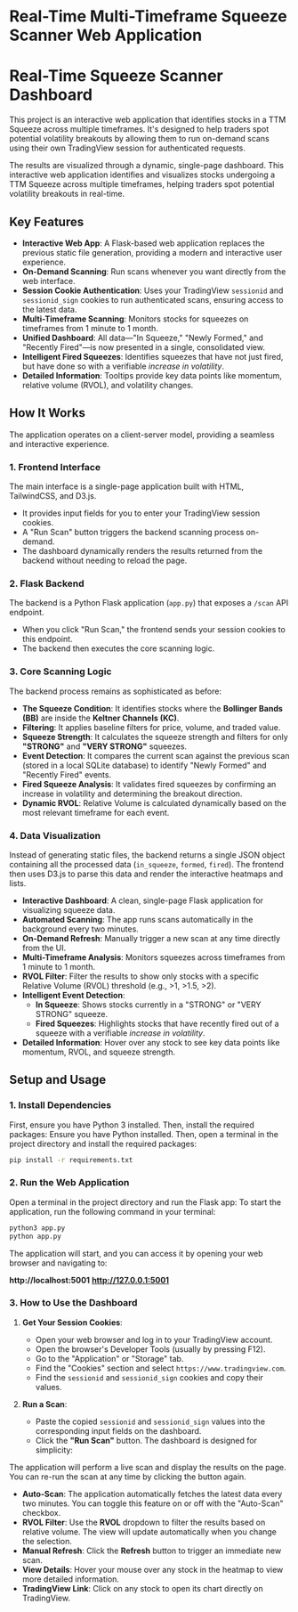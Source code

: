 # Real-Time Multi-Timeframe Squeeze Scanner Web Application
# Real-Time Squeeze Scanner Dashboard

This project is an interactive web application that identifies stocks in a TTM Squeeze across multiple timeframes. It's designed to help traders spot potential volatility breakouts by allowing them to run on-demand scans using their own TradingView session for authenticated requests.

The results are visualized through a dynamic, single-page dashboard.
This interactive web application identifies and visualizes stocks undergoing a TTM Squeeze across multiple timeframes, helping traders spot potential volatility breakouts in real-time.

## Key Features

-   **Interactive Web App**: A Flask-based web application replaces the previous static file generation, providing a modern and interactive user experience.
-   **On-Demand Scanning**: Run scans whenever you want directly from the web interface.
-   **Session Cookie Authentication**: Uses your TradingView `sessionid` and `sessionid_sign` cookies to run authenticated scans, ensuring access to the latest data.
-   **Multi-Timeframe Scanning**: Monitors stocks for squeezes on timeframes from 1 minute to 1 month.
-   **Unified Dashboard**: All data—"In Squeeze," "Newly Formed," and "Recently Fired"—is now presented in a single, consolidated view.
-   **Intelligent Fired Squeezes**: Identifies squeezes that have not just fired, but have done so with a verifiable *increase in volatility*.
-   **Detailed Information**: Tooltips provide key data points like momentum, relative volume (RVOL), and volatility changes.

## How It Works

The application operates on a client-server model, providing a seamless and interactive experience.

### 1. Frontend Interface
The main interface is a single-page application built with HTML, TailwindCSS, and D3.js.
-   It provides input fields for you to enter your TradingView session cookies.
-   A "Run Scan" button triggers the backend scanning process on-demand.
-   The dashboard dynamically renders the results returned from the backend without needing to reload the page.

### 2. Flask Backend
The backend is a Python Flask application (`app.py`) that exposes a `/scan` API endpoint.
-   When you click "Run Scan," the frontend sends your session cookies to this endpoint.
-   The backend then executes the core scanning logic.

### 3. Core Scanning Logic
The backend process remains as sophisticated as before:
-   **The Squeeze Condition**: It identifies stocks where the **Bollinger Bands (BB)** are inside the **Keltner Channels (KC)**.
-   **Filtering**: It applies baseline filters for price, volume, and traded value.
-   **Squeeze Strength**: It calculates the squeeze strength and filters for only **"STRONG"** and **"VERY STRONG"** squeezes.
-   **Event Detection**: It compares the current scan against the previous scan (stored in a local SQLite database) to identify "Newly Formed" and "Recently Fired" events.
-   **Fired Squeeze Analysis**: It validates fired squeezes by confirming an increase in volatility and determining the breakout direction.
-   **Dynamic RVOL**: Relative Volume is calculated dynamically based on the most relevant timeframe for each event.

### 4. Data Visualization
Instead of generating static files, the backend returns a single JSON object containing all the processed data (`in_squeeze`, `formed`, `fired`). The frontend then uses D3.js to parse this data and render the interactive heatmaps and lists.
-   **Interactive Dashboard**: A clean, single-page Flask application for visualizing squeeze data.
-   **Automated Scanning**: The app runs scans automatically in the background every two minutes.
-   **On-Demand Refresh**: Manually trigger a new scan at any time directly from the UI.
-   **Multi-Timeframe Analysis**: Monitors squeezes across timeframes from 1 minute to 1 month.
-   **RVOL Filter**: Filter the results to show only stocks with a specific Relative Volume (RVOL) threshold (e.g., >1, >1.5, >2).
-   **Intelligent Event Detection**:
    -   **In Squeeze**: Shows stocks currently in a "STRONG" or "VERY STRONG" squeeze.
    -   **Fired Squeezes**: Highlights stocks that have recently fired out of a squeeze with a verifiable *increase in volatility*.
-   **Detailed Information**: Hover over any stock to see key data points like momentum, RVOL, and squeeze strength.

## Setup and Usage

### 1. Install Dependencies

First, ensure you have Python 3 installed. Then, install the required packages:
Ensure you have Python installed. Then, open a terminal in the project directory and install the required packages:

```bash
pip install -r requirements.txt
```

### 2. Run the Web Application

Open a terminal in the project directory and run the Flask app:
To start the application, run the following command in your terminal:

```bash
python3 app.py
python app.py
```

The application will start, and you can access it by opening your web browser and navigating to:

**http://localhost:5001**
**http://127.0.0.1:5001**

### 3. How to Use the Dashboard

1.  **Get Your Session Cookies**:
    *   Open your web browser and log in to your TradingView account.
    *   Open the browser's Developer Tools (usually by pressing F12).
    *   Go to the "Application" or "Storage" tab.
    *   Find the "Cookies" section and select `https://www.tradingview.com`.
    *   Find the `sessionid` and `sessionid_sign` cookies and copy their values.

2.  **Run a Scan**:
    *   Paste the copied `sessionid` and `sessionid_sign` values into the corresponding input fields on the dashboard.
    *   Click the **"Run Scan"** button.
The dashboard is designed for simplicity:

The application will perform a live scan and display the results on the page. You can re-run the scan at any time by clicking the button again.
-   **Auto-Scan**: The application automatically fetches the latest data every two minutes. You can toggle this feature on or off with the "Auto-Scan" checkbox.
-   **RVOL Filter**: Use the **RVOL** dropdown to filter the results based on relative volume. The view will update automatically when you change the selection.
-   **Manual Refresh**: Click the **Refresh** button to trigger an immediate new scan.
-   **View Details**: Hover your mouse over any stock in the heatmap to view more detailed information.
-   **TradingView Link**: Click on any stock to open its chart directly on TradingView.
